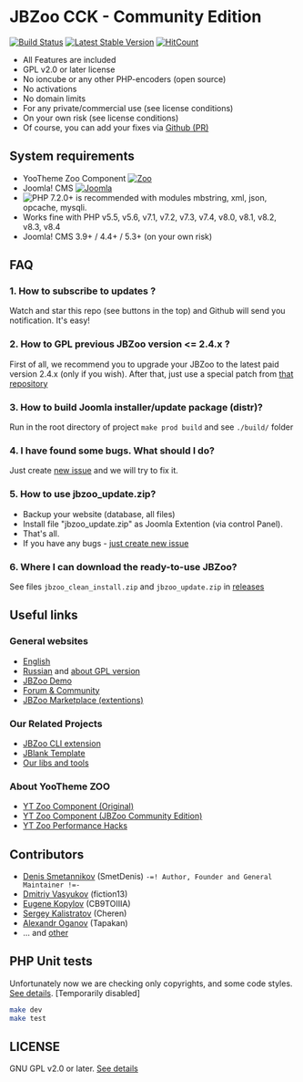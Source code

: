 # JBZoo CCK - Community Edition

[![Build Status](https://travis-ci.org/JBZoo-CCK/JBZoo.svg)](https://travis-ci.org/JBZoo-CCK/JBZoo)    [![Latest Stable Version](https://poser.pugx.org/jbzoo-cck/jbzoo/v/stable)](https://github.com/JBZoo-CCK/JBZoo/releases)    [![HitCount](http://hits.dwyl.com/jbzoo-cck/jbzoo.svg)](http://hits.dwyl.com/jbzoo-cck/jbzoo)

 * All Features are included
 * GPL v2.0 or later license
 * No ioncube or any other PHP-encoders (open source)
 * No activations
 * No domain limits
 * For any private/commercial use (see license conditions)
 * On your own risk (see license conditions)
 * Of course, you can add your fixes via [Github (PR)](https://github.com/JBZoo-CCK/JBZoo-CCK/blob/master/PULL_REQUEST_TEMPLATE.md)


## System requirements
 * YooTheme Zoo Component [![Zoo](https://img.shields.io/badge/Zoo-4.0.8-blue.svg?style=plastic)](https://www.yootheme.com/zoo)
 * Joomla! CMS [![Joomla](https://img.shields.io/badge/Joomla!-3.9.25-blue.svg?style=plastic)](https://downloads.joomla.org/)
 * ![PHP 7.2.0+](https://img.shields.io/badge/PHP-7.4.0+-blue.svg?style=plastic) is recommended with modules mbstring, xml, json, opcache, mysqli.
 * Works fine with PHP v5.5, v5.6, v7.1, v7.2, v7.3, v7.4, v8.0, v8.1, v8.2, v8.3, v8.4
 * Joomla! CMS 3.9+ / 4.4+ / 5.3+ (on your own risk)

## FAQ
### 1. How to subscribe to updates ?
Watch and star this repo (see buttons in the top) and Github will send you notification. It's easy!

### 2. How to GPL previous JBZoo version <= 2.4.x ?
First of all, we recommend you to upgrade your JBZoo to the latest paid version 2.4.x (only if you wish).
After that, just use a special patch from [that repository](https://github.com/JBZoo-CCK/JBZoo-2-GPL-patches)

### 3. How to build Joomla installer/update package (distr)?
Run in the root directory of project `make prod build` and see `./build/` folder

### 4. I have found some bugs. What should I do?
Just create [new issue](https://github.com/JBZoo-CCK/JBZoo/issues/new/choose) and we will try to fix it.

### 5. How to use jbzoo_update.zip?
 - Backup your website (database, all files)
 - Install file "jbzoo_update.zip" as Joomla Extention (via control Panel).
 - That's all.
 - If you have any bugs - [just create new issue](https://github.com/JBZoo-CCK/JBZoo/issues/new/choose)

### 6. Where I can download the ready-to-use JBZoo?
See files `jbzoo_clean_install.zip` and `jbzoo_update.zip` in [releases](https://github.com/JBZoo-CCK/JBZoo/releases)


## Useful links
### General websites
 * [English](http://jbzoo.com)
 * [Russian](http://jbzoo.ru) and [about GPL version](http://jbzoo.ru/blog/jbzoo-4-gpl)
 * [JBZoo Demo](http://demo.jbzoo.com)
 * [Forum & Community](http://forum.jbzoo.com)
 * [JBZoo Marketplace (extentions)](http://forum.jbzoo.com/files/)

### Our Related Projects
 * [JBZoo CLI extension](https://github.com/JBZoo-CCK/CCK-Cli)
 * [JBlank Template](https://github.com/JBZoo-CCK/JBlank)
 * [Our libs and tools](https://github.com/JBZoo)

### About YooTheme ZOO
 * [YT Zoo Component (Original)](https://www.yootheme.com/zoo)
 * [YT Zoo Component (JBZoo Community Edition)](https://github.com/JBZoo-CCK/YOOtheme-Zoo)
 * [YT Zoo Performance Hacks](https://github.com/JBZoo-CCK/Zoo-Hacks)


## Contributors
 * [Denis Smetannikov](https://github.com/SmetDenis) (SmetDenis) `-=! Author, Founder and General Maintainer !=-`
 * [Dmitriy Vasyukov](https://github.com/fiction13) (fiction13)
 * [Eugene Kopylov](https://github.com/CB9TOIIIA) (CB9TOIIIA)
 * [Sergey Kalistratov](https://github.com/Cheren) (Cheren)
 * [Alexandr Oganov](https://github.com/Tapakan) (Tapakan)
 * ... and [other](https://github.com/JBZoo-CCK/JBZoo/graphs/contributors)


## PHP Unit tests
Unfortunately now we are checking only copyrights, and some code styles. [See details](https://travis-ci.org/JBZoo-CCK/JBZoo). [Temporarily disabled]

```sh
make dev
make test
```

## LICENSE
GNU GPL v2.0 or later. [See details](https://github.com/JBZoo/JBZoo/blob/master/LICENSE.md)

